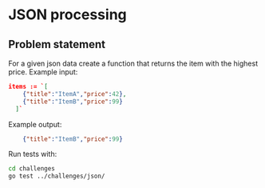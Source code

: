 # JSON processing

## Problem statement

For a given json data create a function that returns the item with the highest price. Example input:

```json
items := `[
    {"title":"ItemA","price":42},
    {"title":"ItemB","price":99}
  ]`
```

Example output:

```json
    {"title":"ItemB","price":99}
```

Run tests with:

```bash
cd challenges
go test ../challenges/json/
```

